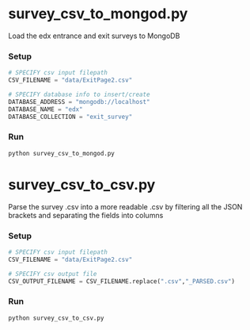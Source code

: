# survey_csv_to_mongod.py 

Load the edx entrance and exit surveys to MongoDB

### Setup

```python
# SPECIFY csv input filepath
CSV_FILENAME = "data/ExitPage2.csv"

# SPECIFY database info to insert/create
DATABASE_ADDRESS = "mongodb://localhost"
DATABASE_NAME = "edx"
DATABASE_COLLECTION = "exit_survey"
```

### Run

```
python survey_csv_to_mongod.py
```

# survey_csv_to_csv.py

Parse the survey .csv into a more readable .csv by filtering all the JSON brackets and separating the fields into columns

### Setup

```python
# SPECIFY csv input filepath
CSV_FILENAME = "data/ExitPage2.csv"

# SPECIFY csv output file
CSV_OUTPUT_FILENAME = CSV_FILENAME.replace(".csv","_PARSED.csv")
```

### Run

```
python survey_csv_to_csv.py
```

